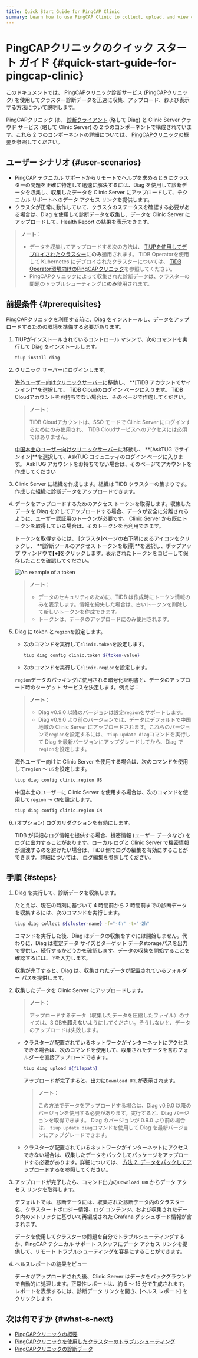 ```yaml
---
title: Quick Start Guide for PingCAP Clinic
summary: Learn how to use PingCAP Clinic to collect, upload, and view cluster diagnosis data quickly.
---
```


# PingCAPクリニックのクイック スタート ガイド {#quick-start-guide-for-pingcap-clinic}

このドキュメントでは、 PingCAPクリニック診断サービス (PingCAPクリニック) を使用してクラスター診断データを迅速に収集、アップロード、および表示する方法について説明します。

PingCAPクリニック は、 [診断クライアント](https://github.com/pingcap/diag) (略して Diag) と Clinic Server クラウド サービス (略して Clinic Server) の 2 つのコンポーネントで構成されています。これら 2 つのコンポーネントの詳細については、 [PingCAPクリニックの概要](/clinic/clinic-introduction.md)を参照してください。

## ユーザー シナリオ {#user-scenarios}

-   PingCAP テクニカル サポートからリモートでヘルプを求めるときにクラスターの問題を正確に特定して迅速に解決するには、Diag を使用して診断データを収集し、収集したデータを Clinic Server にアップロードして、テクニカル サポートへのデータ アクセス リンクを提供します。
-   クラスタが正常に動作していて、クラスタのステータスを確認する必要がある場合は、Diag を使用して診断データを収集し、データを Clinic Server にアップロードして、Health Report の結果を表示できます。

> **ノート：**
>
> -   データを収集してアップロードする次の方法は、 [TiUPを使用してデプロイされたクラスター](/production-deployment-using-tiup.md)に**のみ**適用されます。 TiDB Operatorを使用して Kubernetes にデプロイされたクラスターについては、 [TiDB Operator環境向けのPingCAPクリニック](https://docs.pingcap.com/tidb-in-kubernetes/stable/clinic-user-guide)を参照してください。
> -   PingCAPクリニックによって収集された診断データは、クラスターの問題のトラブルシューティングに**のみ**使用されます。

## 前提条件 {#prerequisites}

PingCAPクリニックを利用する前に、Diag をインストールし、データをアップロードするための環境を準備する必要があります。

1.  TiUPがインストールされているコントロール マシンで、次のコマンドを実行して Diag をインストールします。

    ```bash
    tiup install diag
    ```

2.  クリニック サーバーにログインします。

    <SimpleTab groupId="clinicServer">
     <div label="Clinic Server for international users" value="clinic-us">

    [海外ユーザー向けクリニックサーバー](https://clinic.pingcap.com)に移動し、 **[TiDB アカウントでサインイン]**を選択して、 TiDB Cloudのログイン ページに入ります。 TiDB Cloudアカウントをお持ちでない場合は、そのページで作成してください。

    > **ノート：**
    >
    > TiDB Cloudアカウントは、SSO モードで Clinic Server にログインするためにのみ使用され、 TiDB Cloudサービスへのアクセスには必須ではありません。

    </div>

    <div label="Clinic Server for users in the Chinese mainland" value="clinic-cn">

    [中国本土のユーザー向けクリニックサーバー](https://clinic.pingcap.com.cn)に移動し、 **[AskTUG でサインイン]**を選択して、AskTUG コミュニティのログイン ページに入ります。 AskTUG アカウントをお持ちでない場合は、そのページでアカウントを作成してください

    </div>
     </SimpleTab>

3.  Clinic Server に組織を作成します。組織は TiDB クラスターの集まりです。作成した組織に診断データをアップロードできます。

4.  データをアップロードするためのアクセス トークンを取得します。収集したデータを Diag を介してアップロードする場合、データが安全に分離されるように、ユーザー認証用のトークンが必要です。 Clinic Server から既にトークンを取得している場合は、そのトークンを再利用できます。

    トークンを取得するには、 [クラスタ]ページの右下隅にあるアイコンをクリックし、 **[診断ツールのアクセス トークンを取得]**を選択し、ポップアップ ウィンドウで<strong>[+]</strong>をクリックします。表示されたトークンをコピーして保存したことを確認してください。

    ![An example of a token](https://docs-download.pingcap.com/media/images/docs/clinic-get-token.png)

    > **ノート：**
    >
    > -   データのセキュリティのために、TiDB は作成時にトークン情報のみを表示します。情報を紛失した場合は、古いトークンを削除して新しいトークンを作成できます。
    > -   トークンは、データのアップロードにのみ使用されます。

5.  Diag に token と`region`を設定します。

    -   次のコマンドを実行して`clinic.token`を設定します。

        ```bash
        tiup diag config clinic.token ${token-value}
        ```

    -   次のコマンドを実行して`clinic.region`を設定します。

    `region`データのパッキングに使用される暗号化証明書と、データのアップロード時のターゲット サービスを決定します。例えば：

    > **ノート：**
    >
    > -   Diag v0.9.0 以降のバージョンは設定`region`をサポートします。
    > -   Diag v0.9.0 より前のバージョンでは、データはデフォルトで中国地域の Clinic Server にアップロードされます。これらのバージョンで`region`を設定するには、 `tiup update diag`コマンドを実行して Diag を最新バージョンにアップグレードしてから、Diag で`region`を設定します。

    <SimpleTab groupId="clinicServer">
     <div label="Clinic Server for international users" value="clinic-us">

    海外ユーザー向けに Clinic Server を使用する場合は、次のコマンドを使用して`region` ～ `US`を設定します。

    ```bash
    tiup diag config clinic.region US
    ```

    </div>
     <div label="Clinic Server for users in the Chinese mainland" value="clinic-cn">

    中国本土のユーザーに Clinic Server を使用する場合は、次のコマンドを使用して`region` ～ `CN`を設定します。

    ```bash
    tiup diag config clinic.region CN
    ```

    </div>

    </SimpleTab>

6.  (オプション) ログのリダクションを有効にします。

    TiDB が詳細なログ情報を提供する場合、機密情報 (ユーザー データなど) をログに出力することがあります。ローカル ログと Clinic Server で機密情報が漏洩するのを避けたい場合は、TiDB 側でログの編集を有効にすることができます。詳細については、 [ログ編集](/log-redaction.md#log-redaction-in-tidb-side)を参照してください。

## 手順 {#steps}

1.  Diag を実行して、診断データを収集します。

    たとえば、現在の時刻に基づいて 4 時間前から 2 時間前までの診断データを収集するには、次のコマンドを実行します。

    ```bash
    tiup diag collect ${cluster-name} -f="-4h" -t="-2h"
    ```

    コマンドを実行した後、Diag はデータの収集をすぐには開始しません。代わりに、Diag は推定データ サイズとターゲット データstorageパスを出力で提供し、続行するかどうかを確認します。データの収集を開始することを確認するには、 `Y`を入力します。

    収集が完了すると、Diag は、収集されたデータが配置されているフォルダー パスを提供します。

2.  収集したデータを Clinic Server にアップロードします。

    > **ノート：**
    >
    > アップロードするデータ（収集したデータを圧縮したファイル）のサイズは、3 GB**を超えない**ようにしてください。そうしないと、データのアップロードは失敗します。

    -   クラスターが配置されているネットワークがインターネットにアクセスできる場合は、次のコマンドを使用して、収集されたデータを含むフォルダーを直接アップロードできます。


        ```bash
        tiup diag upload ${filepath}
        ```

        アップロードが完了すると、出力に`Download URL`が表示されます。

        > **ノート：**
        >
        > この方法でデータをアップロードする場合は、Diag v0.9.0 以降のバージョンを使用する必要があります。実行すると、Diag バージョンを取得できます。 Diag のバージョンが 0.9.0 より前の場合は、 `tiup update diag`コマンドを使用して Diag を最新バージョンにアップグレードできます。

    -   クラスターが配置されているネットワークがインターネットにアクセスできない場合は、収集したデータをパックしてパッケージをアップロードする必要があります。詳細については、 [方法 2. データをパックしてアップロードする](/clinic/clinic-user-guide-for-tiup.md#method-2-pack-and-upload-data)を参照してください。

3.  アップロードが完了したら、コマンド出力の`Download URL`からデータ アクセス リンクを取得します。

    デフォルトでは、診断データには、収集された診断データ内のクラスター名、クラスター トポロジー情報、ログ コンテンツ、および収集されたデータ内のメトリックに基づいて再編成された Grafana ダッシュボード情報が含まれます。

    データを使用してクラスターの問題を自分でトラブルシューティングするか、PingCAP テクニカル サポート スタッフにデータ アクセス リンクを提供して、リモート トラブルシューティングを容易にすることができます。

4.  ヘルスレポートの結果をビュー

    データがアップロードされた後、Clinic Server はデータをバックグラウンドで自動的に処理します。正常性レポートは、約 5 ～ 15 分で生成されます。レポートを表示するには、診断データ リンクを開き、[ヘルス レポート] をクリックします。

## 次は何ですか {#what-s-next}

-   [PingCAPクリニックの概要](/clinic/clinic-introduction.md)
-   [PingCAPクリニックを使用したクラスターのトラブルシューティング](/clinic/clinic-user-guide-for-tiup.md)
-   [PingCAPクリニックの診断データ](/clinic/clinic-data-instruction-for-tiup.md)
